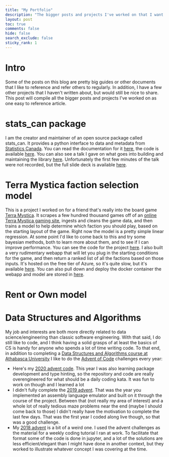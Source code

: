 ```yaml
---
title: "My Portfolio"
description: "The bigger posts and projects I've worked on that I want to share."
layout: post
toc: true
comments: false
hide: false
search_exclude: false
sticky_rank: 1
---
```


# Intro

Some of the posts on this blog are pretty big guides or other documents that I like to reference and refer others to regularly. In addition, I have a few other projects that I haven't written about, but would still be nice to share. This post will compile all the bigger posts and projects I've worked on as one easy to reference article.

# stats_can package

I am the creator and maintainer of an open source package called stats_can. It provides a python interface to data and metadata from [Statistics Canada](https://www.statcan.gc.ca/eng/start). You can read the documentation for it [here](https://stats-can.readthedocs.io/en/latest/), the code is available [here](https://github.com/ianepreston/stats_can). You can also see a talk I gave on what goes into building and maintaining the library [here](https://www.youtube.com/watch?v=SJzg7HnISxw). Unfortunately the first few minutes of the talk were not recorded, but the full slide deck is available [here](https://docs.google.com/presentation/d/1ijCHBcqwYRbm3ZuHEJajwq5q89HPCu25UzUV2m-dx7Q/edit?usp=drivesdk).

# Terra Mystica faction selection model

This is a project I worked on for a friend that's really into the board game [Terra Mystica](https://boardgamegeek.com/boardgame/120677/terra-mystica). It scrapes a few hundred thousand games off of an [online Terra Mystica gaming site](https://terra.snellman.net/), ingests and cleans the game data, and then trains a model to help determine which faction you should play, based on the starting layout of the game. Right now the model is a pretty simple linear regression. At some point I'd like to come back to this and try some bayesian methods, both to learn more about them, and to see if I can improve performance. You can see the code for the project [here](https://terra.snellman.net/). I also built a very rudimentary webapp that will let you plug in the starting conditions for the game, and then return a ranked list of all the factions based on those inputs. It's hosted on the free tier of Azure, so it's quite slow, but it's available [here](https://tmmodel.azurewebsites.net/). You can also pull down and deploy the docker container the webapp and model are stored in [here](https://hub.docker.com/repository/docker/ianepreston/terra_mystica).

# Rent or Own model




# Data Structures and Algorithms

My job and interests are both more directly related to data science/engineering than classic software engineering. With that said, I do still like to code, and I think having a solid grasps of at least the basics of CS is handy for anyone who spends a lot of time writing code. To that end, in addition to completing a [Data Structures and Algorithms course at Athabasca University](https://www.athabascau.ca/syllabi/comp/comp272.php) I like to do the [Advent of Code](https://adventofcode.com/) challenges every year:

* Here's my [2020 advent code](https://github.com/ianepreston/advent_2020). This year I was also learning package development and type hinting, so the repository and code are really overengineered for what should be a daily coding kata. It was fun to work on though and I learned a lot
* I didn't fully complete the [2019 advent](https://github.com/ianepreston/advent_2019). That was the year you implemented an assembly language emulator and built on it through the course of the project. Between that (not really my area of interest) and a whole lot of really tedious maze problems near the end (maybe I should come back to those) I didn't really have the motivation to complete the last few days. That was the first year I coded along live though, so that was a good challenge.
* My [2018 advent](https://github.com/ianepreston/advent_2018) is a bit of a weird one. I used the advent challenges as the material for a weekly coding tutorial I ran at work. To facilitate that format some of the code is done in jupyter, and a lot of the solutions are less efficient/elegant than I might have done in another context, but they worked to illustrate whatever concept I was covering at the time.